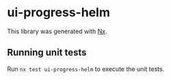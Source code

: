 # ui-progress-helm

This library was generated with [Nx](https://nx.dev).


## Running unit tests

Run `nx test ui-progress-helm` to execute the unit tests.

